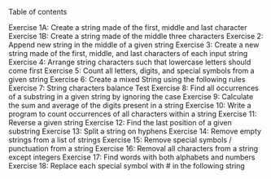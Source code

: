 Table of contents

Exercise 1A: Create a string made of the first, middle and last character
Exercise 1B: Create a string made of the middle three characters
Exercise 2: Append new string in the middle of a given string
Exercise 3: Create a new string made of the first, middle, and last characters of each input string
Exercise 4: Arrange string characters such that lowercase letters should come first
Exercise 5: Count all letters, digits, and special symbols from a given string
Exercise 6: Create a mixed String using the following rules
Exercise 7: String characters balance Test
Exercise 8: Find all occurrences of a substring in a given string by ignoring the case
Exercise 9: Calculate the sum and average of the digits present in a string
Exercise 10: Write a program to count occurrences of all characters within a string
Exercise 11: Reverse a given string
Exercise 12: Find the last position of a given substring
Exercise 13: Split a string on hyphens
Exercise 14: Remove empty strings from a list of strings
Exercise 15: Remove special symbols / punctuation from a string
Exercise 16: Removal all characters from a string except integers
Exercise 17: Find words with both alphabets and numbers
Exercise 18: Replace each special symbol with # in the following string

